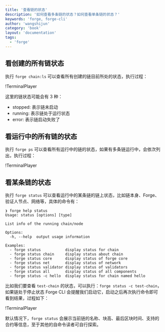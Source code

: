 ```yaml
---
title: '查看链的状态'
description: '如何查看多条链的状态？如何查看单条链的状态？'
keywords: 'forge, forge-cli'
author: 'wangshijun'
category: 'book'
layout: 'documentation'
tags:
  - 'forge'
---
```


## 看创建的所有链状态

执行 `forge chain:ls` 可以查看所有创建的链目前所处的状态，执行过程：

!TerminalPlayer[](./images/1-chain-ls.yml)

这里的链状态可能会有 3 种：

- stopped: 表示链未启动
- running: 表示链处于运行状态
- error: 表示链启动失败了

## 看运行中的所有链的状态

执行 `forge ps` 可以查看所有运行中的链的状态，如果有多条链运行中，会依次列出，执行过程：

!TerminalPlayer[](./images/2-forge-ps.yml)

## 看某条链的状态

执行 `forge status` 可以查看运行中的某条链的链上状态，比如链本身、Forge、验证人节点、网络等，具体的命令有：

```shell
❯ forge help status
Usage: status [options] [type]

List info of the running chain/node

Options:
  -h, --help  output usage information

Examples:
  - forge status           display status for chain
  - forge status chain     display status about chain
  - forge status core      display status of forge core
  - forge status net       display status of network
  - forge status validator display status of validators
  - forge status all       display status of all components
  - forge status -c hello  display status for chain named hello
```

比如我们要查看 `test-chain` 的状态，可以执行：`forge status -c test-chain`，如果链处于停止状态 Forge CLI 会提醒我们启动它，启动之后再次执行命令即可看到结果，过程如下：

!TerminalPlayer[](./images/3-forge-status.yml)

默认情况下，`forge status` 会展示当前链的名称、块高、最后区块时间、支持的合约等信息，至于其他的自命令读者可自行探索。
